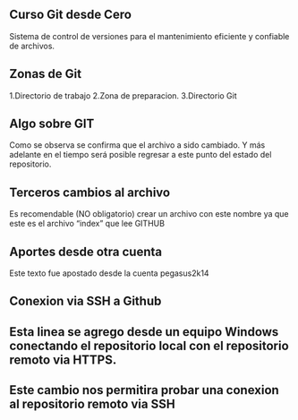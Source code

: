 ## Curso Git desde Cero
Sistema de control de versiones para el mantenimiento eficiente y
confiable de archivos.

## Zonas de Git
1.Directorio de trabajo
2.Zona de preparacion.
3.Directorio Git

## Algo sobre GIT
Como se observa se confirma que el archivo a sido cambiado. Y más adelante en el tiempo será posible regresar a este punto del estado del repositorio.

## Terceros cambios al archivo
Es recomendable (NO obligatorio)  crear un archivo con este nombre  ya que este es el archivo “index” que lee GITHUB

## Aportes desde otra cuenta
Este texto fue apostado desde la cuenta pegasus2k14

## Conexion via SSH a Github

## Esta linea se agrego desde un equipo Windows conectando el repositorio local con el repositorio remoto via HTTPS.

## Este cambio nos permitira probar una conexion al repositorio remoto via SSH
